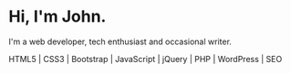 # Hi, I'm John.

I'm a web developer, tech enthusiast and occasional writer.


HTML5 | CSS3 | Bootstrap | JavaScript | jQuery | PHP | WordPress | SEO
